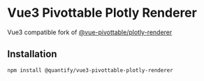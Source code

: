 # Vue3 Pivottable Plotly Renderer

Vue3 compatible fork of [@vue-pivottable/plotly-renderer](https://github.com/Seungwoo321/vue-pivottable/tree/master/packages/plotly-renderer)

## Installation

```shall
npm install @quantify/vue3-pivottable-plotly-renderer
```
